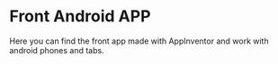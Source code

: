  
# Front Android APP


Here you can find the front app made with AppInventor and work with android phones and tabs.

